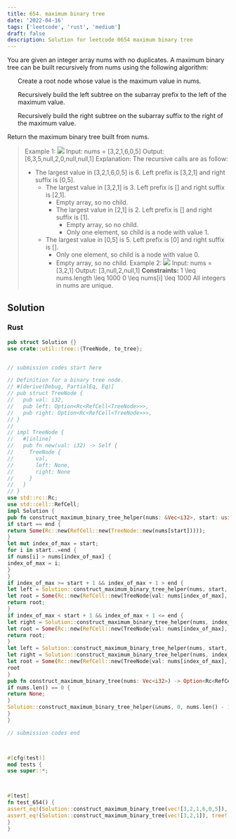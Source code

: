```yaml
---
title: 654. maximum binary tree
date: '2022-04-16'
tags: ['leetcode', 'rust', 'medium']
draft: false
description: Solution for leetcode 0654 maximum binary tree
---
```




You are given an integer array nums with no duplicates. A maximum binary tree can be built recursively from nums using the following algorithm:

<ol>

Create a root node whose value is the maximum value in nums.

Recursively build the left subtree on the subarray prefix to the left of the maximum value.

Recursively build the right subtree on the subarray suffix to the right of the maximum value.

</ol>

Return the maximum binary tree built from nums.



>   Example 1:
>   ![](https://assets.leetcode.com/uploads/2020/12/24/tree1.jpg)
>   Input: nums <TeX>=</TeX> [3,2,1,6,0,5]
>   Output: [6,3,5,null,2,0,null,null,1]
>   Explanation: The recursive calls are as follow:
>   - The largest value in [3,2,1,6,0,5] is 6. Left prefix is [3,2,1] and right suffix is [0,5].
>       - The largest value in [3,2,1] is 3. Left prefix is [] and right suffix is [2,1].
>           - Empty array, so no child.
>           - The largest value in [2,1] is 2. Left prefix is [] and right suffix is [1].
>               - Empty array, so no child.
>               - Only one element, so child is a node with value 1.
>       - The largest value in [0,5] is 5. Left prefix is [0] and right suffix is [].
>           - Only one element, so child is a node with value 0.
>           - Empty array, so no child.
>   Example 2:
>   ![](https://assets.leetcode.com/uploads/2020/12/24/tree2.jpg)
>   Input: nums <TeX>=</TeX> [3,2,1]
>   Output: [3,null,2,null,1]
**Constraints:**
>   	1 <TeX>\leq</TeX> nums.length <TeX>\leq</TeX> 1000
>   	0 <TeX>\leq</TeX> nums[i] <TeX>\leq</TeX> 1000
>   	All integers in nums are unique.


## Solution


### Rust
```rust
pub struct Solution {}
use crate::util::tree::{TreeNode, to_tree};


// submission codes start here

// Definition for a binary tree node.
// #[derive(Debug, PartialEq, Eq)]
// pub struct TreeNode {
//   pub val: i32,
//   pub left: Option<Rc<RefCell<TreeNode>>>,
//   pub right: Option<Rc<RefCell<TreeNode>>>,
// }
//
// impl TreeNode {
//   #[inline]
//   pub fn new(val: i32) -> Self {
//     TreeNode {
//       val,
//       left: None,
//       right: None
//     }
//   }
// }
use std::rc::Rc;
use std::cell::RefCell;
impl Solution {
pub fn construct_maximum_binary_tree_helper(nums: &Vec<i32>, start: usize, end: usize) -> Option<Rc<RefCell<TreeNode>>> {
if start == end {
return Some(Rc::new(RefCell::new(TreeNode::new(nums[start]))));
}
let mut index_of_max = start;
for i in start..=end {
if nums[i] > nums[index_of_max] {
index_of_max = i;
}
}
if index_of_max >= start + 1 && index_of_max + 1 > end {
let left = Solution::construct_maximum_binary_tree_helper(nums, start, index_of_max - 1);
let root = Some(Rc::new(RefCell::new(TreeNode{val: nums[index_of_max], left: left, right: None})));
return root;
}
if index_of_max < start + 1 && index_of_max + 1 <= end {
let right = Solution::construct_maximum_binary_tree_helper(nums, index_of_max + 1, end);
let root = Some(Rc::new(RefCell::new(TreeNode{val: nums[index_of_max], left: None, right: right})));
return root;
}
let left = Solution::construct_maximum_binary_tree_helper(nums, start, index_of_max - 1);
let right = Solution::construct_maximum_binary_tree_helper(nums, index_of_max + 1, end);
let root = Some(Rc::new(RefCell::new(TreeNode{val: nums[index_of_max], left: left, right: right})));
root
}
pub fn construct_maximum_binary_tree(nums: Vec<i32>) -> Option<Rc<RefCell<TreeNode>>> {
if nums.len() == 0 {
return None;
}
Solution::construct_maximum_binary_tree_helper(&nums, 0, nums.len() - 1)
}
}

// submission codes end



#[cfg(test)]
mod tests {
use super::*;



#[test]
fn test_654() {
assert_eq!(Solution::construct_maximum_binary_tree(vec![3,2,1,6,0,5]), tree![6,3,5,null,2,0,null,null,1]);
assert_eq!(Solution::construct_maximum_binary_tree(vec![3,2,1]), tree![3,null,2,null,1]);
}
}

```
